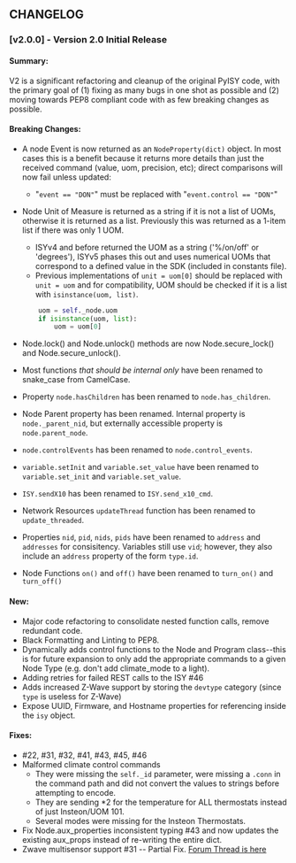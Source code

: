 ## CHANGELOG

### [v2.0.0] - Version 2.0 Initial Release

#### Summary: 

V2 is a significant refactoring and cleanup of the original PyISY code, with the primary goal of (1) fixing as many bugs in one shot as possible and (2) moving towards PEP8 compliant code with as few breaking changes as possible.

#### Breaking Changes:

- A node Event is now returned as an `NodeProperty(dict)` object. In most cases this is a benefit because it returns more details than just the received command (value, uom, precision, etc); direct comparisons will now fail unless updated:
    - "`event == "DON"`" must be replaced with "`event.control == "DON"`"
- Node Unit of Measure is returned as a string if it is not a list of UOMs, otherwise it is returned as a list. Previously this was returned as a 1-item list if there was only 1 UOM.
    - ISYv4 and before returned the UOM as a string ('%/on/off' or 'degrees'), ISYv5 phases this out and uses numerical UOMs that correspond to a defined value in the SDK (included in constants file).
    - Previous implementations of `unit = uom[0]` should be replaced with `unit = uom` and for compatibility, UOM should be checked if it is a list with `isinstance(uom, list)`.
    
    ```python
        uom = self._node.uom
        if isinstance(uom, list):
            uom = uom[0]
    ```
    
- Node.lock() and Node.unlock() methods are now Node.secure_lock() and Node.secure_unlock().
- Most functions *that should be internal only* have been renamed to snake_case from CamelCase.
- Property `node.hasChildren` has been renamed to `node.has_children`.
- Node Parent property has been renamed. Internal property is `node._parent_nid`, but externally accessible property is `node.parent_node`.
- `node.controlEvents` has been renamed to `node.control_events`.
- `variable.setInit` and `variable.set_value` have been renamed to `variable.set_init` and `variable.set_value`.
- `ISY.sendX10` has been renamed to `ISY.send_x10_cmd`.
- Network Resources `updateThread` function has been renamed to `update_threaded`.
- Properties `nid`, `pid`, `nids`, `pids` have been renamed to `address` and `addresses` for consisitency. Variables still use `vid`; however, they also include an `address` property of the form `type.id`.
- Node Functions `on()` and `off()` have been renamed to `turn_on()` and `turn_off()`

#### New:

- Major code refactoring to consolidate nested function calls, remove redundant code.
- Black Formatting and Linting to PEP8.
- Dynamically adds control functions to the Node and Program class--this is for future expansion to only add the appropriate commands to a given Node Type (e.g. don't add climate_mode to a light).
- Adding retries for failed REST calls to the ISY #46
- Adds increased Z-Wave support by storing the `devtype` category (since `type` is useless for Z-Wave)
- Expose UUID, Firmware, and Hostname properties for referencing inside the `isy` object.

#### Fixes:

- #22, #31, #32, #41, #43, #45, #46
- Malformed climate control commands
   - They were missing the `self._id` parameter, were missing a `.conn` in the command path and did not convert the values to strings before attempting to encode.
   - They are sending *2 for the temperature for ALL thermostats instead of just Insteon/UOM 101.
   - Several modes were missing for the Insteon Thermostats.
- Fix Node.aux_properties inconsistent typing #43 and now updates the existing aux_props instead of re-writing the entire dict.
- Zwave multisensor support #31 -- Partial Fix. [Forum Thread is here](https://community.home-assistant.io/t/isy994-z-wave-sensor-enhancements-testers-wanted/124188)
